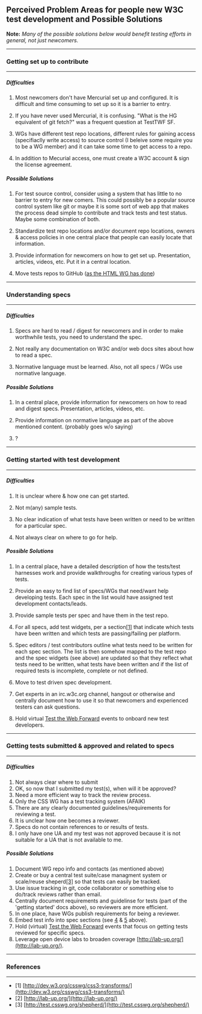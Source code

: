 Perceived Problem Areas for people new W3C test development and Possible Solutions 
-------------

**Note:** _Many of the possible solutions below would benefit testing efforts in general, not just newcomers._

***
### Getting set up to contribute ####
***
##### Difficulties #####

1. Most newcomers don't have Mercurial set up and configured.  It is difficult and time consuming to set up so it is a barrier to entry.

2. If you have never used Mercurial, it is confusing. "What is the HG equivalent of git fetch?" was a frequent question at TestTWF SF.

3. WGs have different test repo locations, different rules for gaining access (specifiaclly write access) to source control (I beleive some require you to be a WG member) and it can take some time to get access to a repo.

4. In addition to Mecurial access, one must create a W3C account & sign the license agreement.

##### Possible Solutions ######

1. For test source control, consider using a system that has little to no barrier to entry for new comers.  This could possibly be a popular source control system like git or maybe it is some sort of web app that makes the process dead simple to contribute and track tests and test status.  Maybe some combination of both.

2. Standardize test repo locations and/or document repo locations, owners & access policies in one central place that people can easily locate that information.

3. Provide information for newcomers on how to get set up.  Presentation, articles, videos, etc.  Put it in a central location.
4. Move tests repos to GitHub ([as the HTML WG has done](https://twitter.com/robinberjon/status/281751093220896768?uid=482516382&iid))

***
### Understanding specs ###
***
##### Difficulties #####

1. Specs are hard to read / digest for newcomers and in order to make worthwhile tests, you need to understand the spec.

2. Not really any documentation on W3C and/or web docs sites about how to read a spec.

3. Normative language must be learned.  Also, not all specs / WGs use normative language.

##### Possible Solutions ######

1. In a central place, provide information for newcomers on how to read and digest specs.  Presentation, articles, videos, etc.

2. Provide information on normative language as part of the above mentioned content. (probably goes w/o saying)

3. ?

***
### Getting started with test development ###
***
##### Difficulties #####

1. It is unclear where & how one can get started. 

2. Not m(any) sample tests.

3. No clear indication of what tests have been written or need to be written for a particular spec.

4. Not always clear on where to go for help.
        
##### Possible Solutions ######

1. In a central place, have a detailed description of how the tests/test harnesses work and provide walkthroughs for creating various types of tests.  

2. Provide an easy to find list of specs/WGs that need/want help developing tests.  Each spec in the list would have assigned test development contacts/leads.

3. Provide sample tests per spec and have them in the test repo.

4. <a href="gs1"></a>For all specs, add test widgets, per a section[[1]](http://dev.w3.org/csswg/css3-transforms/) that indicate which tests have been written and which tests are passing/failing per platform. 

5. <a href="gs2"></a>Spec editors / test contributors outline what tests need to be written for each spec section.  The list is then somehow mapped to the test repo and the spec widgets (see above) are updated so that they reflect what tests need to be written, what tests have been written and if the list of required tests is incomplete, complete or not defined.

6. Move to test driven spec development.

7. Get experts in an irc.w3c.org channel, hangout or otherwise and centrally document how to use it so that newcomers and experienced testers can ask questions.

8. Hold virtual [Test the Web Forward](http://www.testthewebforward.org) events to onboard new test developers.

***
### Getting tests submitted & approved and related to specs ###
***
##### Difficulties #####

1. Not always clear where to submit
2. OK, so now that I submitted my test(s), when will it be approved?
3. Need a more efficient way to track the review process.
3. Only the CSS WG has a test tracking system (AFAIK)
4. There are any clearly documented guidelines/requirements for reviewing a test.
5. It is unclear how one becomes a reviewer.
6. Specs do not contain references to or results of tests.
7. I only have one UA and my test was not approved because it is not suitable for a UA that is not available to me.

##### Possible Solutions ######

1. Document WG repo info and contacts (as mentioned above)
2. Create or buy a central test suite/case managment system or scale/reuse sheperd[[3]](http://test.csswg.org/shepherd/) so that tests can easily be tracked.
3. Use issue tracking in git, code collaborator or something else to do/track reviews rather than email.
4. Centrally document requirements and guidelinse for tests (part of the 'getting started' docs above), so reviewers are more efficient.
5. In one place, have WGs publish requirements for being a reviewer.
6. Embed test info into spec sections (see [4](#gs1) & [5](#gs2) above).
7. Hold (virtual) [Test the Web Forward](http://www.testthewebforward.org) events that focus on getting tests reviewed for specific specs.
8. Leverage open device labs to broaden coverage [http://lab-up.org/](http://lab-up.org/).

***
### References ###
***
- [1] <a id="ref1"></a>[http://dev.w3.org/csswg/css3-transforms/](http://dev.w3.org/csswg/css3-transforms/)
- [2] <a id="ref2"></a>[http://lab-up.org/](http://lab-up.org/)
- [3] <a href="ref3"></a>[http://test.csswg.org/shepherd/](http://test.csswg.org/shepherd/)

